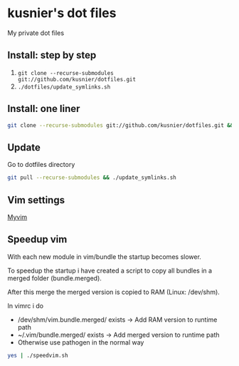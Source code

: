 # kusnier's dot files

My private dot files

## Install: step by step

1. `git clone --recurse-submodules git://github.com/kusnier/dotfiles.git`
2. `./dotfiles/update_symlinks.sh`

## Install: one liner

```bash
git clone --recurse-submodules git://github.com/kusnier/dotfiles.git && ./dotfiles/update_symlinks.sh
```

## Update

Go to dotfiles directory

```bash
git pull --recurse-submodules && ./update_symlinks.sh
```

## Vim settings

[Myvim][myvim]

## Speedup vim

With each new module in vim/bundle the startup becomes slower.

To speedup the startup i have created a script to copy all bundles in a merged folder (bundle.merged).

After this merge the merged version is copied to RAM (Linux: /dev/shm).

In vimrc i do

*   /dev/shm/vim.bundle.merged/ exists -> Add RAM version to runtime path
*   ~/.vim/bundle.merged/ exists -> Add merged version to runtime path
*   Otherwise use pathogen in the normal way

```bash
yes | ./speedvim.sh
```

[myvim]: http://vim-doc.heroku.com/view?https://raw.github.com/kusnier/dotfiles/master/home/vim/doc/myvim.txt
